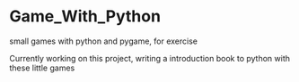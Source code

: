 # Game_With_Python
small games with python and pygame, for exercise

Currently working on this project, writing a introduction book to python with these little games
